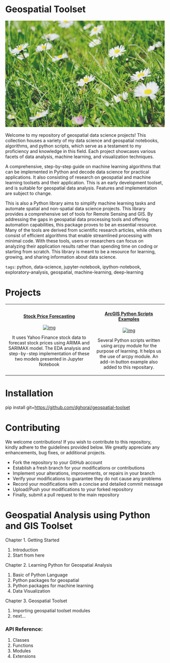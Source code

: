 # Geospatial Toolset
![Flowers](/static/image/daisies.jpg)

Welcome to my repository of geospatial data science projects! This collection houses a variety of my data science and geospatial notebooks, algorithms, and python scripts, which serve as a testament to my proficiency and knowledge in this field. Each project showcases various facets of data analysis, machine learning, and visualization techniques.

A comprehensive, step-by-step guide on machine learning algorithms that can be implemented in Python and decode data science for practical applications. It also consisting of research on geospatial and machine learning toolsets and their application. This is an early development toolset, and is suitable for geospatial data analysis. Features and implementation are subject to change. 

This is also a Python library aims to simplify machine learning tasks and automate spatial and non-spatial data science projects. This library provides a comprehensive set of tools for Remote Sensing and GIS. By addressing the gaps in geospatial data processing tools and offering automation capabilities, this package proves to be an essential resource. Many of the tools are derived from scientific research articles, while others consist of efficient algorithms that enable streamlined processing with minimal code. With these tools, users or researchers can focus on analyzing their application results rather than spending time on coding or starting from scratch. This library is meant to be a resource for learning, growing, and sharing information about data science.

```tags```: python, data-science, jupyter-notebook, ipython-notebook, exploratory-analysis, geospatial, machine-learning, deep-learning


# Projects

<table>
  <tbody align="center">
    <tr>
      <td>
        <a href="stock_price_forecasting.ipynb" target="_blank">
          <h4>Stock Price Forecasting</h4>
          <img width="300" alt="img" src="static/image/candlestick_chart.png" loading="lazy">
        </a>
        <p>It uses Yahoo Finance stock data to forecast stock prices using ARIMA and SARIMAX model. The EDA analysis and step-by-step implementation of these two models presented in Jupyter Notebook</p>
      </td>
      <td >
        <a href="" target="_blank">
          <h4>ArcGIS Python Scripts Examples</h4>
          <img width="300" alt="img" src="static/image/arcpy.jpg" loading="lazy">
        </a>
        <p>Several Python scripts written using arcpy module for the purpose of learning. It helps us the use of arcpy module. An add-in button example also added to this repositary.</p>
      </td>
    </tr>
  </tbody>
</table>


# Installation

pip install git+https://github.com/dghorai/geospatial-toolset

# Contributing
We welcome contributions! If you wish to contribute to this repository, kindly adhere to the guidelines provided below. We greatly appreciate any enhancements, bug fixes, or additional projects.

- Fork the repository to your GitHub account
- Establish a fresh branch for your modifications or contributions
- Implement your alterations, improvements, or repairs in your branch
- Verify your modifications to guarantee they do not cause any problems
- Record your modifications with a concise and detailed commit message
- Upload/Push your modifications to your forked repository
- Finally, submit a pull request to the main repository


# Geospatial Analysis using Python and GIS Toolset

Chapter 1. Getting Started
1. Introduction
2. Start from here

Chapter 2. Learning Python for Geospatial Analysis
1. Basic of Python Language
2. Python packages for geospatial
3. Python packages for machine learning
4. Data Visualization

Chapter 3. Geospatial Toolset
1. Importing geospatial toolset modules
2. next...

### API Reference:
1. Classes
2. Functions
3. Modules
4. Extensions
